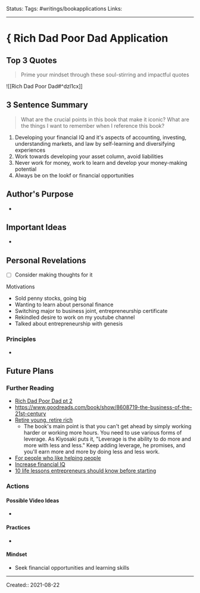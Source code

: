 Status:
Tags: #writings/bookapplications
Links: 
___
# { Rich Dad Poor Dad Application
## Top 3 Quotes
> Prime your mindset through these soul-stirring and impactful quotes

![[Rich Dad Poor Dad#^dzl1cx]]


## 3 Sentence Summary
> What are the crucial points in this book that make it iconic? What are the things I want to remember when I reference this book?
1. Developing your financial IQ and it's aspects of accounting, investing, understanding markets, and law by self-learning and diversifying experiences
2. Work towards developing your asset column, avoid liabilities
3. Never work for money, work to learn and develop your money-making potential
4. Always be on the lookf or financial opportunities
## Author's Purpose
- 
## Important Ideas
- 
## Personal Revelations
- [ ] Consider making thoughts for it

Motivations
- Sold penny stocks, going big
- Wanting to learn about personal finance
- Switching major to business joint, entrepreneurship certificate
- Rekindled desire to work on my youtube channel
- Talked about entrepreneurship with genesis
### Principles
- 
## Future Plans
### Further Reading
- [Rich Dad Poor Dad pt 2](https://www.goodreads.com/book/show/81922.Rich_Dad_s_Cashflow_Quadrant)
- https://www.goodreads.com/book/show/8608719-the-business-of-the-21st-century
- [Retire young, retire rich](https://www.goodreads.com/book/show/132709.Rich_Dad_s_Retire_Young_Retire_Rich)
	- The book's main point is that you can't get ahead by simply working harder or working more hours. You need to use various forms of leverage. As Kiyosaki puts it, "Leverage is the ability to do more and more with less and less." Keep adding leverage, he promises, and you'll earn more and more by doing less and less work.
- [For people who like helping people](https://www.goodreads.com/book/show/343203.The_Business_School_For_People_Who_Like_Helping_People)
- [Increase financial IQ](https://www.goodreads.com/book/show/2272527.Rich_Dad_s_Increase_Your_Financial_IQ)
- [10 life lessons entrepreneurs should know before starting](https://www.goodreads.com/book/show/42775.Rich_Dad_s_Before_You_Quit_Your_Job)
### Actions
#### Possible Video Ideas
- 
#### Practices
- 
#### Mindset
- Seek financial opportunities and learning skills
___
Created:: 2021-08-22 
